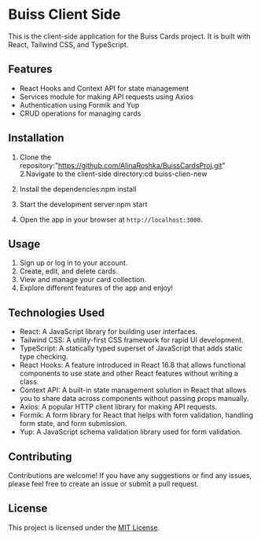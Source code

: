 # Buiss Client Side

This is the client-side application for the Buiss Cards project. It is built with React, Tailwind CSS, and TypeScript.

## Features

- React Hooks and Context API for state management
- Services module for making API requests using Axios
- Authentication using Formik and Yup
- CRUD operations for managing cards

## Installation

1. Clone the repository:"https://github.com/AlinaRoshka/BuissCardsProj.git"
2.Navigate to the client-side directory:cd buiss-clien-new 
3. Install the dependencies:npm install 


4. Start the development server:npm start


5. Open the app in your browser at `http://localhost:3000`.

## Usage

1. Sign up or log in to your account.
2. Create, edit, and delete cards.
3. View and manage your card collection.
4. Explore different features of the app and enjoy!

## Technologies Used

- React: A JavaScript library for building user interfaces.
- Tailwind CSS: A utility-first CSS framework for rapid UI development.
- TypeScript: A statically typed superset of JavaScript that adds static type checking.
- React Hooks: A feature introduced in React 16.8 that allows functional components to use state and other React features without writing a class.
- Context API: A built-in state management solution in React that allows you to share data across components without passing props manually.
- Axios: A popular HTTP client library for making API requests.
- Formik: A form library for React that helps with form validation, handling form state, and form submission.
- Yup: A JavaScript schema validation library used for form validation.

## Contributing

Contributions are welcome! If you have any suggestions or find any issues, please feel free to create an issue or submit a pull request.

## License

This project is licensed under the [MIT License](LICENSE).
